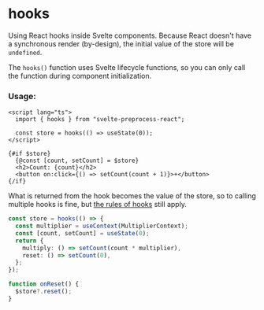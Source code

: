 # hooks

Using React hooks inside Svelte components.
Because React doesn't have a synchronous render (by-design), the initial value of the store will be `undefined`.

The `hooks()` function uses Svelte lifecycle functions, so you can only call the function during component initialization.

### Usage:

```svelte
<script lang="ts">
  import { hooks } from "svelte-preprocess-react";

  const store = hooks(() => useState(0));
</script>

{#if $store}
  {@const [count, setCount] = $store}
  <h2>Count: {count}</h2>
  <button on:click={() => setCount(count + 1)}>+</button>
{/if}
```

What is returned from the hook becomes the value of the store, so to calling multiple hooks is fine, but [the rules of hooks](https://reactjs.org/docs/hooks-rules.html) still apply.

```ts
const store = hooks(() => {
  const multiplier = useContext(MultiplierContext);
  const [count, setCount] = useState(0);
  return {
    multiply: () => setCount(count * multiplier),
    reset: () => setCount(0),
  };
});

function onReset() {
  $store?.reset();
}
```

